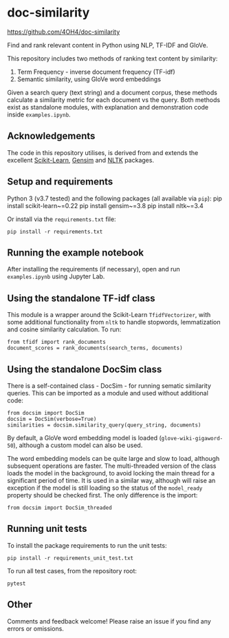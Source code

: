 # doc-similarity
https://github.com/4OH4/doc-similarity  

Find and rank relevant content in Python using NLP, TF-IDF and GloVe.

This repository includes two methods of ranking text content by similarity:
 1. Term Frequency - inverse document frequency (TF-idf)
 2. Semantic similarity, using GloVe word embeddings

Given a search query (text string) and a document corpus, these methods calculate a similarity metric for each document vs the query. Both methods exist as standalone modules, with explanation and demonstration code inside `examples.ipynb`.

## Acknowledgements

The code in this repository utilises, is derived from and extends the excellent [Scikit-Learn](https://scikit-learn.org/), [Gensim](https://radimrehurek.com/gensim/) and [NLTK](https://www.nltk.org/) packages. 

## Setup and requirements
Python 3 (v3.7 tested) and the following packages (all available via `pip`):
    pip install scikit-learn~=0.22
    pip install gensim~=3.8
    pip install nltk~=3.4

Or install via the `requirements.txt` file:

    pip install -r requirements.txt

## Running the example notebook

After installing the requirements (if necessary), open and run `examples.ipynb` using Jupyter Lab.

## Using the standalone TF-idf class

This module is a wrapper around the Scikit-Learn `TfidfVectorizer`, with some additional functionality from `nltk` to handle stopwords, lemmatization and cosine similarity calculation. To run:

    from tfidf import rank_documents
    document_scores = rank_documents(search_terms, documents)

## Using the standalone DocSim class

There is a self-contained class - DocSim - for running sematic similarity queries. This can be imported as a module and used without additional code:

    from docsim import DocSim
    docsim = DocSim(verbose=True)
    similarities = docsim.similarity_query(query_string, documents)

By default, a GloVe word embedding model is loaded (`glove-wiki-gigaword-50`), although a custom model can also be used.

The word embedding models can be quite large and slow to load, although subsequent operations are faster. The multi-threaded version of the class loads the model in the background, to avoid locking the main thread for a significant period of time. It is used in a similar way, although will raise an exception if the model is still loading so the status of the `model_ready` property should be checked first. The only difference is the import:

    from docsim import DocSim_threaded

## Running unit tests

To install the package requirements to run the unit tests:

    pip install -r requirements_unit_test.txt

To run all test cases, from the repository root:

    pytest

## Other

Comments and feedback welcome! Please raise an issue if you find any errors or omissions. 
